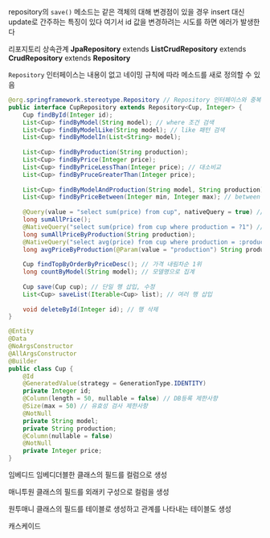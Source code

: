 repository의 `save()` 메소드는 같은 객체의 대해 변경점이 있을 경우 insert 대신 update로 간주하는 특징이 있다
여기서 id 값을 변경하려는 시도를 하면 에러가 발생한다

리포지토리 상속관계
**JpaRepository** extends **ListCrudRepository** extends **CrudRepository** extends **Repository**

`Repository` 인터페이스는 내용이 없고 네이밍 규칙에 따라 메소드를 새로 정의할 수 있음
```java
@org.springframework.stereotype.Repository // Repository 인터페이스와 중복이라 패키지 명시
public interface CupRepository extends Repository<Cup, Integer> {
	Cup findById(Integer id);
	List<Cup> findByModel(String model); // where 조건 검색
	List<Cup> findByModelLike(String model); // like 패턴 검색
	List<Cup> findByModelIn(List<String> model);
	
	List<Cup> findByProduction(String production);
	List<Cup> findByPrice(Integer price);
	List<Cup> findByPriceLessThan(Integer price); // 대소비교
	List<Cup> findByPruceGreaterThan(Integer price);
	
	List<Cup> findByModelAndProduction(String model, String production); // 다중 조건 검색
	List<Cup> findByPriceBetween(Integer min, Integer max); // between 범위 검색
	
	@Query(value = "select sum(price) from cup", nativeQuery = true) // 자체 쿼리문으로 검색도 가능
	long sumAllPrice();
	@NativeQuery("select sum(price) from cup where production = ?1") // 파라미터 적용법 (순서대로 삽입)
	long sumAllPriceByProduction(String production);
	@NativeQuery("select avg(price) from cup where production = :production") // 파라미터 적용법 (지정해서 삽입)
	long avgPriceByProduction(@Param(value = "production") String production);
	
	Cup findTopByOrderByPriceDesc(); // 가격 내림차순 1위
	long countByModel(String model); // 모델명으로 집계
	
	Cup save(Cup cup); // 단일 행 삽입, 수정
	List<Cup> saveList(Iterable<Cup> list); // 여러 행 삽입
	
	void deleteById(Integer id); // 행 삭제
}
```

```java
@Entity
@Data
@NoArgsConstructor
@AllArgsConstructor
@Builder
public class Cup {
	@Id
	@GeneratedValue(strategy = GenerationType.IDENTITY)
	private Integer id;
	@Column(length = 50, nullable = false) // DB등록 제한사항
	@Size(max = 50) // 유효성 검사 제한사항
	@NotNull
	private String model;
	private String production;
	@Column(nullable = false)
	@NotNull
	private Integer price;
}
```

임베디드
임베디더블한 클래스의 필드를 컬럼으로 생성

매니투원
클래스의 필드를 외래키 구성으로 컬럼을 생성
 
원투매니
클래스의 필드를 테이블로 생성하고 관계를 나타내는 테이블도 생성

캐스케이드
